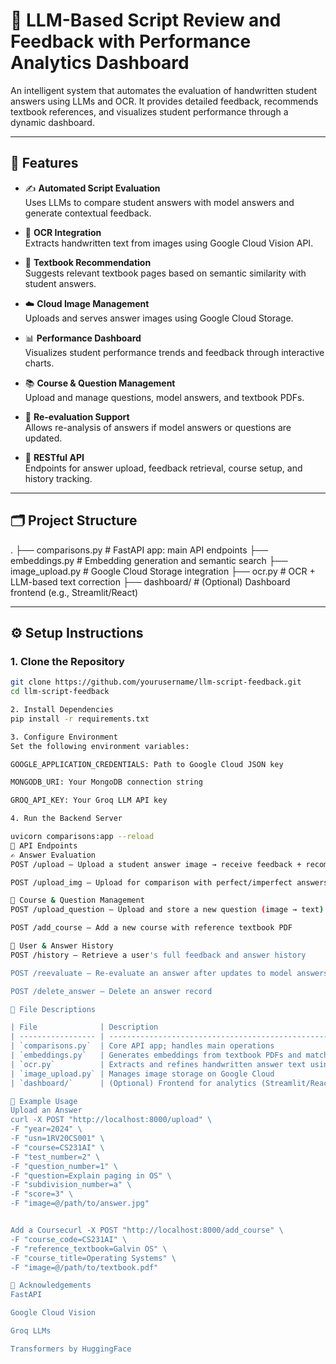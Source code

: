 # 🤖 LLM-Based Script Review and Feedback with Performance Analytics Dashboard

An intelligent system that automates the evaluation of handwritten student answers using LLMs and OCR. It provides detailed feedback, recommends textbook references, and visualizes student performance through a dynamic dashboard.

---

## 🚀 Features

- ✍️ **Automated Script Evaluation**  
  Uses LLMs to compare student answers with model answers and generate contextual feedback.

- 📸 **OCR Integration**  
  Extracts handwritten text from images using Google Cloud Vision API.

- 📘 **Textbook Recommendation**  
  Suggests relevant textbook pages based on semantic similarity with student answers.

- ☁️ **Cloud Image Management**  
  Uploads and serves answer images using Google Cloud Storage.

- 📊 **Performance Dashboard**  
  Visualizes student performance trends and feedback through interactive charts.

- 📚 **Course & Question Management**  
  Upload and manage questions, model answers, and textbook PDFs.

- 🔁 **Re-evaluation Support**  
  Allows re-analysis of answers if model answers or questions are updated.

- 🧩 **RESTful API**  
  Endpoints for answer upload, feedback retrieval, course setup, and history tracking.

---

## 🗂️ Project Structure

.
├── comparisons.py # FastAPI app: main API endpoints
├── embeddings.py # Embedding generation and semantic search
├── image_upload.py # Google Cloud Storage integration
├── ocr.py # OCR + LLM-based text correction
├── dashboard/ # (Optional) Dashboard frontend (e.g., Streamlit/React)


---

## ⚙️ Setup Instructions

### 1. Clone the Repository
```bash
git clone https://github.com/yourusername/llm-script-feedback.git
cd llm-script-feedback

2. Install Dependencies
pip install -r requirements.txt

3. Configure Environment
Set the following environment variables:

GOOGLE_APPLICATION_CREDENTIALS: Path to Google Cloud JSON key

MONGODB_URI: Your MongoDB connection string

GROQ_API_KEY: Your Groq LLM API key

4. Run the Backend Server

uvicorn comparisons:app --reload
🔗 API Endpoints
✍️ Answer Evaluation
POST /upload – Upload a student answer image → receive feedback + recommended textbook pages

POST /upload_img – Upload for comparison with perfect/imperfect answers → get improvement suggestions

📘 Course & Question Management
POST /upload_question – Upload and store a new question (image → text)

POST /add_course – Add a new course with reference textbook PDF

👥 User & Answer History
POST /history – Retrieve a user's full feedback and answer history

POST /reevaluate – Re-evaluate an answer after updates to model answers or question

POST /delete_answer – Delete an answer record

📄 File Descriptions

| File              | Description                                                          |
| ----------------- | -------------------------------------------------------------------- |
| `comparisons.py`  | Core API app; handles main operations                                |
| `embeddings.py`   | Generates embeddings from textbook PDFs and matches answers to pages |
| `ocr.py`          | Extracts and refines handwritten answer text using OCR and LLM       |
| `image_upload.py` | Manages image storage on Google Cloud                                |
| `dashboard/`      | (Optional) Frontend for analytics (Streamlit/React, etc.)            |

🧪 Example Usage
Upload an Answer
curl -X POST "http://localhost:8000/upload" \
-F "year=2024" \
-F "usn=1RV20CS001" \
-F "course=CS231AI" \
-F "test_number=2" \
-F "question_number=1" \
-F "question=Explain paging in OS" \
-F "subdivision_number=a" \
-F "score=3" \
-F "image=@/path/to/answer.jpg"


Add a Coursecurl -X POST "http://localhost:8000/add_course" \
-F "course_code=CS231AI" \
-F "reference_textbook=Galvin OS" \
-F "course_title=Operating Systems" \
-F "image=@/path/to/textbook.pdf"

🙌 Acknowledgements
FastAPI

Google Cloud Vision

Groq LLMs

Transformers by HuggingFace

